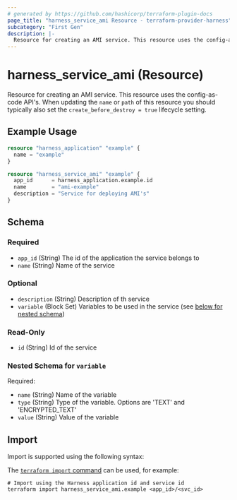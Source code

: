 ```yaml
---
# generated by https://github.com/hashicorp/terraform-plugin-docs
page_title: "harness_service_ami Resource - terraform-provider-harness"
subcategory: "First Gen"
description: |-
  Resource for creating an AMI service. This resource uses the config-as-code API's. When updating the name or path of this resource you should typically also set the create_before_destroy = true lifecycle setting.
---
```


# harness_service_ami (Resource)

Resource for creating an AMI service. This resource uses the config-as-code API's. When updating the `name` or `path` of this resource you should typically also set the `create_before_destroy = true` lifecycle setting.

## Example Usage

```terraform
resource "harness_application" "example" {
  name = "example"
}

resource "harness_service_ami" "example" {
  app_id      = harness_application.example.id
  name        = "ami-example"
  description = "Service for deploying AMI's"
}
```

<!-- schema generated by tfplugindocs -->
## Schema

### Required

- `app_id` (String) The id of the application the service belongs to
- `name` (String) Name of the service

### Optional

- `description` (String) Description of th service
- `variable` (Block Set) Variables to be used in the service (see [below for nested schema](#nestedblock--variable))

### Read-Only

- `id` (String) Id of the service

<a id="nestedblock--variable"></a>
### Nested Schema for `variable`

Required:

- `name` (String) Name of the variable
- `type` (String) Type of the variable. Options are 'TEXT' and 'ENCRYPTED_TEXT'
- `value` (String) Value of the variable

## Import

Import is supported using the following syntax:

The [`terraform import` command](https://developer.hashicorp.com/terraform/cli/commands/import) can be used, for example:

```shell
# Import using the Harness application id and service id
terraform import harness_service_ami.example <app_id>/<svc_id>
```
